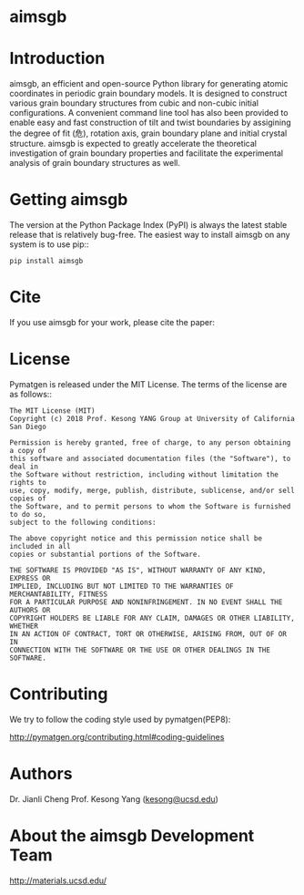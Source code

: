 # aimsgb

Introduction
============
aimsgb, an efficient and open-source Python library for generating atomic coordinates in periodic grain boundary models. It is designed to
construct various grain boundary structures from cubic and non-cubic initial
configurations. A convenient command line tool has also been provided to enable
easy and fast construction of tilt and twist boundaries by assigining the degree
of fit (危), rotation axis, grain boundary plane and initial crystal structure.
aimsgb is expected to greatly accelerate the theoretical investigation of
grain boundary properties and facilitate the experimental analysis of grain
boundary structures as well.


Getting aimsgb
==============
The version at the Python Package Index (PyPI) is always the latest stable
release that is relatively bug-free. The easiest way to install aimsgb on
any system is to use pip::

    pip install aimsgb

Cite
====

If you use aimsgb for your work, please cite the paper:

License
=======

Pymatgen is released under the MIT License. The terms of the license are as
follows::

    The MIT License (MIT)
    Copyright (c) 2018 Prof. Kesong YANG Group at University of California San Diego

    Permission is hereby granted, free of charge, to any person obtaining a copy of
    this software and associated documentation files (the "Software"), to deal in
    the Software without restriction, including without limitation the rights to
    use, copy, modify, merge, publish, distribute, sublicense, and/or sell copies of
    the Software, and to permit persons to whom the Software is furnished to do so,
    subject to the following conditions:

    The above copyright notice and this permission notice shall be included in all
    copies or substantial portions of the Software.

    THE SOFTWARE IS PROVIDED "AS IS", WITHOUT WARRANTY OF ANY KIND, EXPRESS OR
    IMPLIED, INCLUDING BUT NOT LIMITED TO THE WARRANTIES OF MERCHANTABILITY, FITNESS
    FOR A PARTICULAR PURPOSE AND NONINFRINGEMENT. IN NO EVENT SHALL THE AUTHORS OR
    COPYRIGHT HOLDERS BE LIABLE FOR ANY CLAIM, DAMAGES OR OTHER LIABILITY, WHETHER
    IN AN ACTION OF CONTRACT, TORT OR OTHERWISE, ARISING FROM, OUT OF OR IN
    CONNECTION WITH THE SOFTWARE OR THE USE OR OTHER DEALINGS IN THE SOFTWARE.

Contributing
============

We try to follow the coding style used by pymatgen(PEP8):

http://pymatgen.org/contributing.html#coding-guidelines


Authors
=======
Dr. Jianli Cheng
Prof. Kesong Yang  (kesong@ucsd.edu)

About the aimsgb Development Team
=================================
http://materials.ucsd.edu/
